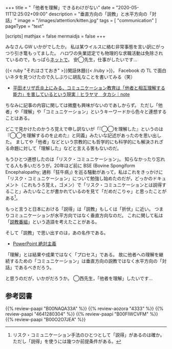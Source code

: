 +++
title = "「他者を理解」できるわけがない"
date =  "2020-05-11T12:25:02+09:00"
description = "垂直方向の「説教」と水平方向の「対話」"
image = "/images/attention/kitten.jpg"
tags = [ "communication" ]
pageType = "text"

[scripts]
  mathjax = false
  mermaidjs = false
+++

みなさん GW いかがでしたか。
私は某ウイルスに絡む非常事態を言い訳にがっつり引き篭もってました。
ハロワの失業認定でも物理的な求職活動は免除されているので，もっぱら[ネットで](https://www.hellowork.mhlw.go.jp/ "ハローワークインターネットサービス")。
安◯先生，仕事がしたいです...

{{< ruby "それはさておき" >}}閑話休題{{< /ruby >}}， Facebook の TL で面白いネタを見つけたので久しぶりに胡乱なことを書いてみる（笑）

- [平田オリザ氏炎上にみる、コミュニケーション教育は「他者と相互理解する能力」を害しているという現実｜ヒラヤマ　タカシ｜note](https://note.com/hirayama_t/n/n9ee3544db3b0)

ちなみに記事の内容に関しては微塵も興味がないのであしからず。
ただし「他者」や「理解」や「コミュニケーション」というキーワードから色々と連想することはある。

どこで見かけたのかうろ覚えで申し訳ないが「『◯◯を理解した』というのは『◯◯を理解するのを止めた』と同義」みたいな記述があったのを思い出した。
ましてや「他者」などという宗教的にも哲学的にも科学的にも解決されざる命題に対して「理解した」などと言える筈もないのだ。

もうひとつ連想したのは「リスク・コミュニケーション」。
知らなかったり忘れてる人も多いだろうが，20年ほど前に BSE (Bovine Spongiform Encephalopathy; 通称「狂牛病」) を巡る騒動があって，私はこれをきっかけに「リスク・コミュニケーション」について勉強し始めたのだが，どっかのドキュメント（これもうろ覚え，ゴメン）で「リスク・コミュニケーションとは説得すること」みたいなことが書かれているのを見て「だめだこりゃ」と思ったことがある[^rc1]。

[^rc1]: リスク・コミュニケーション手法のひとつとして「説得」があるのは確か。ただし「説得」を使うには幾つか前提条件がある。

もっと言うと日本における「説得」は「説教」もしくは「折伏」に近い。
つまりコミュニケーションが水平方向ではなく垂直方向なのだ。
これに関して私は「[説教番組](https://baldanders.info/spiegel/log/nikki-s/200206.html#2303 "せち日記 - 2002年06月分")」という造語を考えたことがある。

そして「説教」で思い出すのは，あの名作である。

- [PowerPoint 絶対主義](http://www.blog.net/powerpt-j.htm)

「理解」とは結果や成果ではなく「プロセス」である。
故に他者への理解を継続するための「コミュニケーション」は垂直方向の説教ではなく水平方向の「対話」であるべきだろう。

と思うのだが，いかがだろうか。
 ◯西先生，「他者を理解」したいです...
 
## 参考図書

{{% review-paapi "B00NAQA33A" %}} <!-- 数学ガールの誕生 -->
{{% review-aozora "4333" %}} <!-- クリトン -->
{{% review-paapi "4641280304" %}} <!-- リスクとつきあう -->
{{% review-paapi "B00FIWCVFM" %}} <!-- セブン -->
{{% review-paapi "B00O2O7JEA" %}} <!-- あなたの人生の物語 -->
